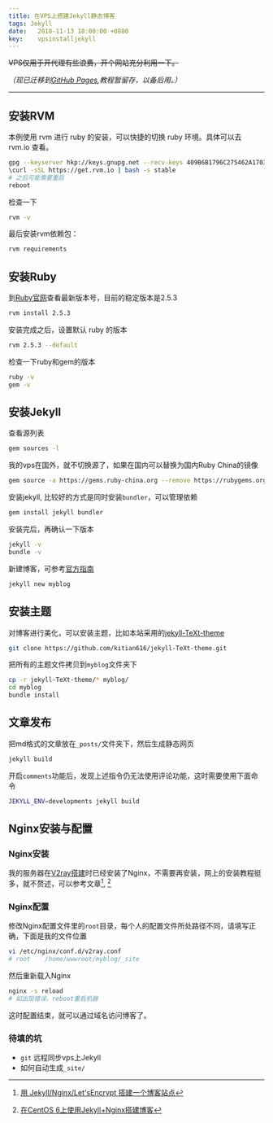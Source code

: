 ```yaml
---
title: 在VPS上搭建Jekyll静态博客
tags: Jekyll
date:   2018-11-13 18:00:00 +0800
key: 	vpsinstalljekyll
---
```

~~VPS仅用于开代理有些浪费，开个网站充分利用一下。~~

*（现已迁移到[GitHub Pages](https://pages.github.com/),教程暂留存，以备后用。）*

<!--more-->

---


## 安装RVM
本例使用 rvm 进行 ruby 的安装，可以快捷的切换 ruby 环境。具体可以去 rvm.io 查看。
~~~bash
gpg --keyserver hkp://keys.gnupg.net --recv-keys 409B6B1796C275462A1703113804BB82D39DC0E3 7D2BAF1CF37B13E2069D6956105BD0E739499BDB
\curl -sSL https://get.rvm.io | bash -s stable
# 之后可能需要重启
reboot
~~~
检查一下
~~~bash
rvm -v
~~~
最后安装rvm依赖包：
~~~bash
rvm requirements
~~~

## 安装Ruby
到[Ruby官网](https://www.ruby-lang.org/en/)查看最新版本号，目前的稳定版本是2.5.3
~~~bash
rvm install 2.5.3
~~~
安装完成之后，设置默认 ruby 的版本
~~~bash
rvm 2.5.3 --default
~~~
检查一下ruby和gem的版本
~~~bash
ruby -v
gem -v
~~~

## 安装Jekyll
查看源列表
~~~bash
gem sources -l
~~~
我的vps在国外，就不切换源了，如果在国内可以替换为国内Ruby China的镜像
~~~bash
gem source -a https://gems.ruby-china.org --remove https://rubygems.org/
~~~
安装jekyll, 比较好的方式是同时安装`bundler`，可以管理依赖
~~~bash
gem install jekyll bundler
~~~
安装完后，再确认一下版本
~~~bash
jekyll -v
bundle -v
~~~
新建博客，可参考[官方指南](https://jekyllrb.com/)
~~~bash
jekyll new myblog
~~~
## 安装主题
对博客进行美化，可以安装主题，比如本站采用的[jekyll-TeXt-theme](https://github.com/kitian616/jekyll-TeXt-theme)
~~~bash
git clone https://github.com/kitian616/jekyll-TeXt-theme.git
~~~
把所有的主题文件拷贝到`myblog`文件夹下
~~~bash
cp -r jekyll-TeXt-theme/* myblog/
cd myblog
bundle install
~~~

## 文章发布
把md格式的文章放在`_posts/`文件夹下，然后生成静态网页
~~~bash
jekyll build
~~~
开启`comments`功能后，发现上述指令仍无法使用评论功能，这时需要使用下面命令
~~~bash
JEKYLL_ENV=developments jekyll build
~~~
## Nginx安装与配置
### Nginx安装
我的服务器在[V2ray搭建](https://xresearcher.com/2018/11/12/v2ray.html)时已经安装了Nginx，不需要再安装，网上的安装教程挺多，就不赘述，可以参考文章[^54321], [^54322]

[^54321]: [用 Jekyll/Nginx/Let'sEncrypt 搭建一个博客站点](https://tomisacat.xyz/tech/2017/02/27/Deploy-a-blog-site-with-Jekyll-and-Nginx.html)

[^54322]: [在CentOS 6上使用Jekyll+Nginx搭建博客](http://kevinlt.top/2018/07/01/build-blog/)

### Nginx配置
修改Nginx配置文件里的`root`目录，每个人的配置文件所处路径不同，请填写正确，下面是我的文件位置
~~~bash
vi /etc/nginx/conf.d/v2ray.conf
# root    /home/wwwroot/myblog/_site
~~~
然后重新载入Nginx
~~~bash
nginx -s reload
# 如出现错误，reboot重启机器
~~~
这时配置结束，就可以通过域名访问博客了。

### 待填的坑
- `git` 远程同步vps上Jekyll
- 如何自动生成`_site/`